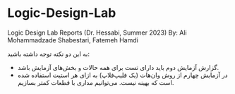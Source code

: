 # Logic-Design-Lab
Logic Design Lab Reports (Dr. Hessabi, Summer 2023)
By: Ali Mohammadzade Shabestari, Fatemeh Hamdi

به این دو نکته توجه داشته باشید: 
* گزارش‌ آزمایش دوم باید دارای تست برای همه حالات و بخش‌های آزمایش باشد.
* در آزمایش چهارم از روش وان‌هات (یک فلیپ‌فلاپ) به ازای هر استیت استفاده شده است که بهینه نیست. می‌توانیم مداری با قطعات کمتر بسازیم.
